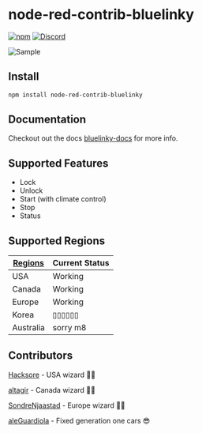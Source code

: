 # node-red-contrib-bluelinky
[![npm](https://img.shields.io/npm/v/node-red-contrib-bluelinky.svg)](https://www.npmjs.com/package/bluelinky)
[![Discord](https://img.shields.io/discord/652755205041029120)](https://discord.gg/HwnG8sY)

![Sample](https://i.imgur.com/eUhFjxq.png)

## Install
```sh
npm install node-red-contrib-bluelinky
```

## Documentation
Checkout out the docs [bluelinky-docs](https://hacksore.github.io/bluelinky-docs/) for more info.

## Supported Features
- Lock
- Unlock
- Start (with climate control)
- Stop
- Status

## Supported Regions
| [Regions](https://github.com/Hacksore/bluelinky/wiki/Regions) | Current Status |
|-----------|--------------|
| USA       | Working      |
| Canada    | Working      |
| Europe    | Working      |
| Korea     | ▯▯▯▯▯▯  |
| Australia | sorry m8     |

## Contributors

[Hacksore](https://github.com/hacksore) - USA wizard 🧙‍♂️

[altagir](https://github.com/altagir) - Canada wizard 🧙‍♂️

[SondreNjaastad](https://github.com/SondreNjaastad) - Europe wizard 🧙‍♂️

[aleGuardiola](https://github.com/aleGuardiola) - Fixed generation one cars 😎
